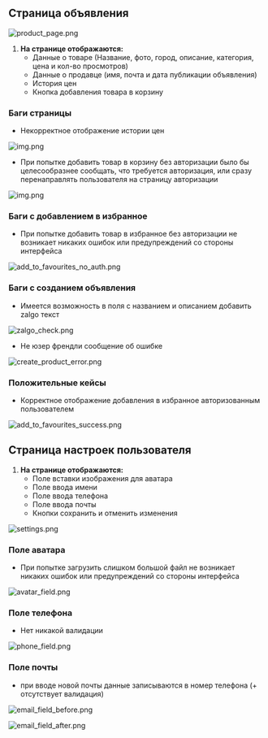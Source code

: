 ## Страница объявления

![product_page.png](static/product_page/product_page.png)

1. **На странице отображаются:**
   * Данные о товаре (Название, фото, город, описание, категория, цена и кол-во просмотров)
   * Данные о продавце (имя, почта и дата публикации объявления)
   * История цен
   * Кнопка добавления товара в корзину

### Баги страницы
* Некорректное отображение истории цен

![img.png](static/product_page/price_history.png)
* При попытке добавить товар в корзину без авторизации было бы целесообразнее сообщать, что требуется авторизация, или сразу перенаправлять пользователя на страницу авторизации

![img.png](static/product_page/add_to_cart.png)
### Баги с добавлением в избранное
* При попытке добавить товар в избранное без авторизации не возникает никаких ошибок или предупреждений со стороны интерфейса

![add_to_favourites_no_auth.png](static/product_page/add_to_favourites_no_auth.png)


### Баги с созданием объявления
* Имеется возможность в поля с названием и описанием добавить zalgo текст

![zalgo_check.png](static/product_page/zalgo_check.png)

* Не юзер френдли сообщение об ошибке

![create_product_error.png](static%2Fproduct_page%2Fcreate_product_error.png)

### Положительные кейсы
* Корректное отображение добавления в избранное авторизованным пользователем

![add_to_favourites_success.png](static/product_page/add_to_favourites_success.png)


## Страница настроек пользователя

1. **На странице отображаются:**
   * Поле вставки изображения для аватара
   * Поле ввода имени
   * Поле ввода телефона
   * Поле ввода почты
   * Кнопки сохранить и отменить изменения
   
![settings.png](static%2Fsettings%2Fsettings.png)

### Поле аватара
* При попытке загрузить слишком большой файл не возникает никаких ошибок или предупреждений со стороны интерфейса

![avatar_field.png](static%2Fsettings%2Favatar_field.png)

### Поле телефона
* Нет никакой валидации

![phone_field.png](static%2Fsettings%2Fphone_field.png)

### Поле почты
* при вводе новой почты данные записываются в номер телефона (+ отсутствует валидация)

![email_field_before.png](static%2Fsettings%2Femail_field_before.png)

![email_field_after.png](static%2Fsettings%2Femail_field_after.png)